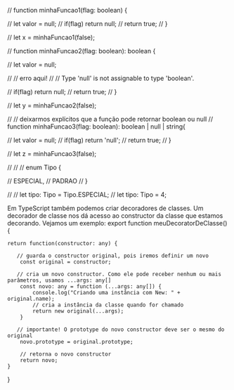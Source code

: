 // function minhaFuncao1(flag: boolean) {

//     let valor = null;
//     if(flag) return null;
//     return true;
// }

// let x = minhaFuncao1(false);

// function minhaFuncao2(flag: boolean): boolean {

//     let valor = null;

//     // erro aqui! 
//     // Type 'null' is not assignable to type 'boolean'.

//     if(flag) return null;
//     return true;
// }

// let y = minhaFuncao2(false);

// // deixarmos explícitos que a função pode retornar boolean ou null
// function minhaFuncao3(flag: boolean): boolean | null | string{

//     let valor = null;
//     if(flag) return 'null';
//     return true;
// }

// let z = minhaFuncao3(false);

// // 
// enum Tipo {

//     ESPECIAL,
//     PADRAO
// }

// // let tipo: Tipo = Tipo.ESPECIAL;
// let tipo: Tipo = 4;

Em TypeScript também podemos criar decoradores de classes. Um decorador de classe nos dá acesso ao constructor da classe que estamos decorando. Vejamos um exemplo:
export function meuDecoratorDeClasse() {

    return function(constructor: any) {

       // guarda o constructor original, pois iremos definir um novo
        const original = constructor;

       // cria um novo constructor. Como ele pode receber nenhum ou mais parâmetros, usamos ...args: any[]
        const novo: any = function (...args: any[]) {
            console.log("Criando uma instância com New: " + original.name); 
            // cria a instância da classe quando for chamado 
            return new original(...args);
        }

       // importante! O prototype do novo constructor deve ser o mesmo do original
        novo.prototype = original.prototype;

        // retorna o novo constructor
        return novo;
    }
}